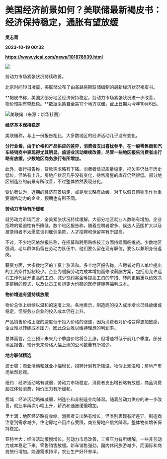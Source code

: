 # 美国经济前景如何？美联储最新褐皮书：经济保持稳定，通胀有望放缓
**樊志菁**

**2023-10-19 00:32**

**https://www.yicai.com/news/101878939.html**

![](https://imgcdn.yicai.com/uppics/images/iOS/yicai/20231019070727494-7498.jpg)

劳动力市场紧张状况持续改善。

北京时间19日凌晨，美联储公布了由圣路易斯联储编制的最新经济状况褐皮书。

**褐皮书称，美国大部分地区经济保持稳定，劳动力市场紧张状况进一步改善，物价预期有望趋稳。**数据采集自全美12个地方联储，截止日期为今年10月6日。

![美联储（来源：新华社图）](https://imgcdn.yicai.com/uppics/images/2023/10/aed0fe0364b7eda4954b8e58a62d5d72.jpg)

**经济基本保持稳定**

美联储称，与上一份报告相比，大多数地区的经济活动几乎没有变化。

**分行业看，由于价格和产品供应的差异，消费者支出喜忧参半，在一般零售商和汽车经销商中表现得尤其明显。旅游业活动继续改善，尽管一些地区报告消费者出行略有放缓，少数地区商务旅行有所增加。**

此外，银行报告称，贷款需求略有下降。消费者信贷质量稳定，拖欠率仍处于历史低位，但略有上升。房地产状况几乎没有变化，待售房屋的库存仍然很低。部分地区制造业的前景有所改善，不过整体依然表现分化。

受访者认为，近期的经济前景稳定，或是增长略有放缓。对于以假日购物季作为重要销售动力的企业，预期也有所不同。

**劳动力市场有所缓和**

就劳动力市场而言，全美紧张状况持续缓解。大部分地区就业人数略有增加，企业招聘的紧迫性有所降低。数个地区报告称，随着应聘者增多、候选人范围扩大以及被录用者不太愿意谈判雇佣条款，人才招聘和保留率有所提高。

不过，不少地区依然报告称，在招募和聘用熟练技工方面持续面临挑战。少数地区强调，老年群体仍留在劳动力队伍中，他们要么留在现有职位，要么以兼职身份返岗。

薪资方面，大多数地区的工资上涨温和。多个地区报告称，应聘者对用人单位提出的工资条件抵制较少。企业为缓解劳动力成本增加而修改薪酬方案，包括用允许远程工作代替开更高的工资、减少签约奖金等提高工资的举措、转向更偏重以绩效决定薪酬的模式，以及让员工负担更大份额的医疗健康等福利成本。

**物价增速有望持续放缓**

物价总体上继续以温和的速度上涨。各地表示，制造商的投入成本增长已经放缓或稳定，但服务业企业的投入成本仍在上升。

产品销售价格上涨的速度低于投入价格的涨速，因为消费者对价格变得更加敏感，企业难以转嫁成本压力。因此企业难以维持理想的利润率。

总体而言，企业预计未来几个季度价格将会上涨，但增速将低于前几个季度。部分地区报告，预计未来价格大幅上涨的公司数量有所减少。

**地方联储精选**

波士顿：商业活动和就业小幅增长，招聘计划有所降温，物价上涨温和；房地产市场依然悲观。

纽约：经济活动略有减弱，劳动力市场稳定，消费者支出增长略有放缓，商品消费超过体验消费，物价压力有所缓和。

费城：经济活动略微减弱，制造业和非制造业均降温。随着劳动力供应的进一步改善，就业率再次小幅上升，薪资和通胀缓慢增加。

里士满：地区经济略有收缩。消费者支出略有增长，但类别表现有所差异。制造商注意到需求减少。住宅房地产因库存受限，商业房地产信贷降温。整体物价增长保持稳定。

亚特兰大：经济活动缓慢增长。劳动力市场改善，工资压力有所缓解。一些非劳动力成本稳定下来。零售销售放缓。新车销售强劲。国内休闲旅游减少，而国际和商务旅行增加。能源需求持平，农业生产好坏参半。